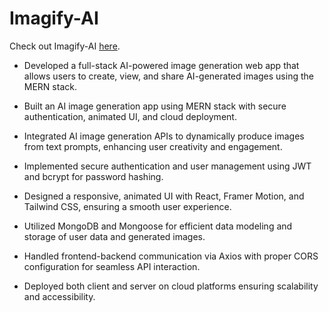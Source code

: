 # Imagify-AI

Check out Imagify-AI [here](https://imagify-ai-client-awqn.onrender.com/).

* Developed a full-stack AI-powered image generation web app that allows users to create, view, and share AI-generated images using the MERN stack.

* Built an AI image generation app using MERN stack with secure authentication, animated UI, and cloud deployment.
* Integrated AI image generation APIs to dynamically produce images from text prompts, enhancing user creativity and engagement.

* Implemented secure authentication and user management using JWT and bcrypt for password hashing.

* Designed a responsive, animated UI with React, Framer Motion, and Tailwind CSS, ensuring a smooth user experience.

* Utilized MongoDB and Mongoose for efficient data modeling and storage of user data and generated images.

* Handled frontend-backend communication via Axios with proper CORS configuration for seamless API interaction.

* Deployed both client and server on cloud platforms ensuring scalability and accessibility.
